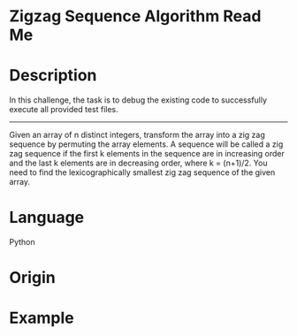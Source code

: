 # Zigzag Sequence Algorithm Read Me

# Description

In this challenge, the task is to debug the existing code to successfully execute all provided test files.

---------

Given an array of n distinct integers, transform the array into a zig zag sequence by permuting the array elements. A sequence will be called a zig zag sequence if the first k elements in the sequence are in increasing order and the last k elements are in decreasing order, where k = (n+1)/2. You need to find the lexicographically smallest zig zag sequence of the given array.

# Language

Python

# Origin

# Example